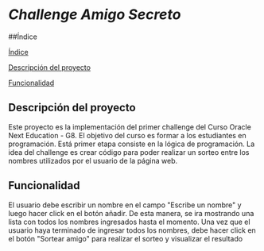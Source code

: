 # <em>Challenge Amigo Secreto </em>
##Índice

[Índice](#índice)

[Descripción del proyecto](#descripción-del-proyecto)

[Funcionalidad](#funcionalidad)

## Descripción del proyecto
Este proyecto es la implementación del primer challenge del Curso Oracle Next Education - G8. El objetivo del curso es formar a los estudiantes en programación. Está primer etapa consiste en la lógica de programación. La idea del challenge es crear código para poder realizar un sorteo entre los nombres utilizados por el usuario de la página web.

## Funcionalidad
El usuario debe escribir un nombre en el campo "Escribe un nombre" y luego hacer click en el botón añadir. De esta manera, se ira mostrando una lista con todos los nombres ingresados hasta el momento. Una vez que el usuario haya terminado de ingresar todos los nombres, debe hacer click en el botón "Sortear amigo" para realizar el sorteo y visualizar el resultado